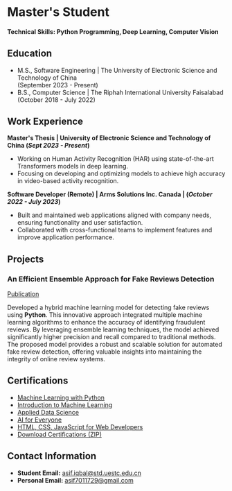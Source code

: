 # Master's Student

#### Technical Skills: Python Programming, Deep Learning, Computer Vision

## Education						       		
- M.S., Software Engineering	| The University of Electronic Science and Technology of China <br> (September 2023 - Present)	 			        		
- B.S., Computer Science | The Riphah International University Faisalabad <br> (October 2018 - July 2022)

## Work Experience
**Master's Thesis | University of Electronic Science and Technology of China (_Sept 2023 - Present_)**
- Working on Human Activity Recognition (HAR) using state-of-the-art Transformers models in deep learning.<br>
- Focusing on developing and optimizing models to achieve high accuracy in video-based activity recognition.


**Software Developer (Remote) | Arms Solutions Inc. Canada | (_October 2022 - July 2023_)**
- Built and maintained web applications aligned with company needs, ensuring functionality and user satisfaction.<br>
- Collaborated with cross-functional teams to implement features and improve application performance.

## Projects
### An Efficient Ensemble Approach for Fake Reviews Detection
[Publication](https://ieeexplore.ieee.org/document/10136652)

Developed a hybrid machine learning model for detecting fake reviews using **Python**. This innovative approach integrated multiple machine learning algorithms to enhance the accuracy of identifying fraudulent reviews. By leveraging ensemble learning techniques, the model achieved significantly higher precision and recall compared to traditional methods. The proposed model provides a robust and scalable solution for automated fake review detection, offering valuable insights into maintaining the integrity of online review systems.


## Certifications
- [Machine Learning with Python](https://drive.google.com/file/d/your_file_id/view?usp=sharing)
- [Introduction to Machine Learning](https://drive.google.com/file/d/your_file_id/view?usp=sharing)
- [Applied Data Science](https://drive.google.com/file/d/your_file_id/view?usp=sharing)
- [AI for Everyone](https://drive.google.com/file/d/your_file_id/view?usp=sharing)
- [HTML, CSS, JavaScript for Web Developers](https://drive.google.com/file/d/your_file_id/view?usp=sharing)
- [Download Certifications (ZIP)](https://drive.google.com/file/d/1fkkz0Og9V0P395vWNCbFPqR03xi3hbXv/view?usp=sharing)

## Contact Information

- **Student Email:** asif.iqbal@std.uestc.edu.cn
- **Personal Email:** asif7011729@gmail.com
